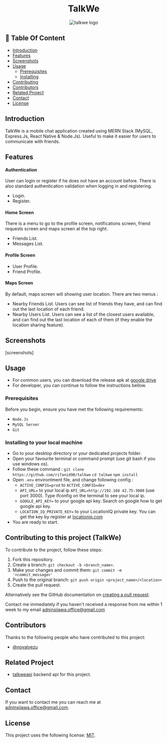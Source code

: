 # <center>TalkWe</center>

<center>
<image src="https://github.com/rifanid98/talkwe/blob/master/src/assets/images/logo.png" alt="talkwe logo">
</center>

## :memo: Table Of Content

- [Introduction](https://github.com/rifanid98/talkwe#introduction)
- [Features](https://github.com/rifanid98/talkwe#features)
- [Screenshots](https://github.com/rifanid98/talkwe#screenshots)
- [Usage](https://github.com/rifanid98/talkwe#usage)
  - [Prerequisites](https://github.com/rifanid98/talkwe#prerequisites)
  - [Installing](https://github.com/rifanid98/talkwe#installing-to-your-local-machine)
- [Contributing](https://github.com/rifanid98/talkwe#contributing-to-this-project)
- [Contributors](https://github.com/rifanid98/talkwe#contributors)
- [Related Project](https://github.com/rifanid98/talkwe#related)
- [Contact](https://github.com/rifanid98/talkwe#contact)
- [License](https://github.com/rifanid98/talkwe#license)

## Introduction

TalkWe is a mobile chat application created using MERN Stack (MySQL, Express.Js, React Native & Node.Js). Useful to make it easier for users to communicate with friends.

## Features

#### Authentication

User can login or register if he does not have an account before. There is also standard authentication validation when logging in and registering.

- Login.
- Register.

#### Home Screen

There is a menu to go to the profile screen, notifications screen, friend requests screen and maps screen at the top right.

- Friends List.
- Messages List.

#### Profile Screen

- User Profile.
- Friend Profile.

#### Maps Screen

By default, maps screen will showing user location. There are two menus :

- Nearby Friends List.
  Users can see list of friends they have, and can find out the last location of each friend.
- Nearby Users List.
  Users can see a list of the closest users available, and can find out the last location of each of them (if they enable the location sharing feature).

## Screenshots

[screenshots]

## Usage

- For common users, you can download the release apk at [google drive]()
- For developer, you can continue to follow the instructions bellow.

### Prerequisites

Before you begin, ensure you have met the following requirements:

- `Node.Js`
- `MySQL Server`
- `Git`

### Installing to your local machine

- Go to your desktop directory or your dedicated projects folder.
- Open your favourite terminal or command prompt (use git bash if you use windows os).
- Follow these command :
  `git clone https://github.com/rifanid98/talkwe`
  `cd talkwe`
  `npm install`
- Open `.env` environtment file, and change following config :
  - `ACTIVE_CONFIG=prod` to `ACTIVE_CONFIG=dev`
  - `API_URL=` to your local ip `API_URL=http://192.168 42.75:3000` (use port 3000). Type ifconfig on the terminal to see your local ip.
  - `GOOGLE_API_KEY=` to your google api key. Search on google how to get google api key.
  - `LOCATION_IQ_PRIVATE_KEY=` to your LocationIQ private key. You can get the key by register at [locationiq.com](locationiq.com)
- You are ready to start.

## Contributing to this project (TalkWe)

To contribute to the project, follow these steps:

1. Fork this repository.
2. Create a branch: `git checkout -b <branch_name>`.
3. Make your changes and commit them: `git commit -m '<commit_message>'`
4. Push to the original branch: `git push origin <project_name>/<location>`
5. Create the pull request.

Alternatively see the GitHub documentation on [creating a pull request](https://help.github.com/en/github/collaborating-with-issues-and-pull-requests/creating-a-pull-request).

Contact me immediately if you haven't received a response from me within 1 week to my email [adninsijawa.office@gmail.com]()

## Contributors

Thanks to the following people who have contributed to this project:

- [@novalyezu](https://github.com/novalyezu)

## Related Project

- [talkweapi](https://github.com/rifanid98/talkweapi) backend api for this project.

## Contact

If you want to contact me you can reach me at <adninsijawa.office@gmail.com>.

## License

This project uses the following license: [MIT](link).

